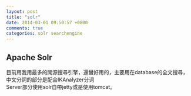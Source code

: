 ```yaml
---
layout: post
title: "solr"
date: 2014-03-01 09:50:57 +0800
comments: true
categories: solr searchengine
---
```

Apache Solr
-----------
目前用我用最多的開源搜尋引擎，還蠻好用的，主要用在database的全文搜尋，中文分詞的部分是配合IKAnalyzer分词  
Server部分使用solr自帶jetty或是使用tomcat。  


